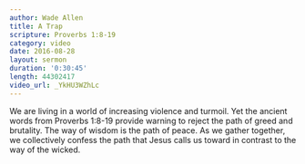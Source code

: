 ```yaml
---
author: Wade Allen
title: A Trap
scripture: Proverbs 1:8-19
category: video
date: 2016-08-28
layout: sermon
duration: '0:30:45' 
length: 44302417
video_url: _YkHU3WZhLc
---
```


We are living in a world of increasing violence and turmoil. Yet the ancient words from Proverbs 1:8-19 provide warning to reject the path of greed and brutality. The way of wisdom is the path of peace. As we gather together, we collectively confess the path that Jesus calls us toward in contrast to the way of the wicked.
